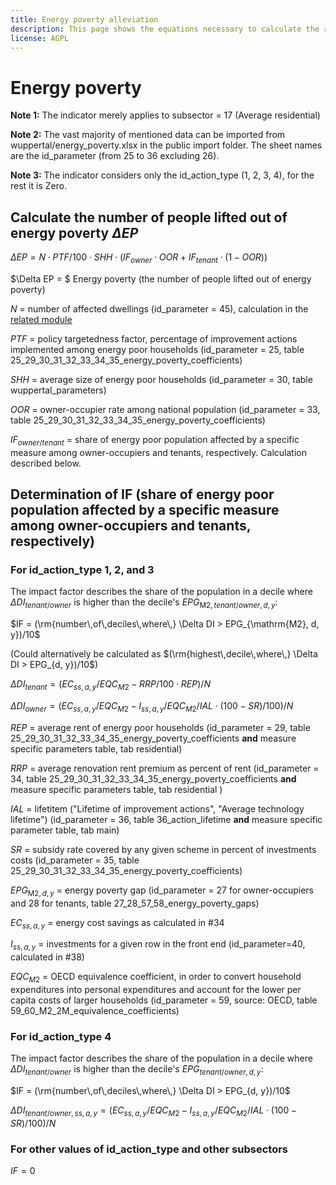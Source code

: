 ```yaml
---
title: Energy poverty alleviation
description: This page shows the equations necessary to calculate the reduction in energy poverty.
license: AGPL
---
```


<!--
© 2024 Fraunhofer-Gesellschaft e.V., München

SPDX-License-Identifier: AGPL-3.0-or-later
-->

Energy poverty
===

**Note 1:** The indicator merely applies to subsector = 17 (Average residential)

**Note 2:** The vast majority of mentioned data can be imported from wuppertal/energy_poverty.xlsx in the public import folder.
The sheet names are the id_parameter (from 25 to 36 excluding 26).

**Note 3:** The indicator considers only the id_action_type (1, 2, 3, 4), for the rest it is Zero.

Calculate the number of people lifted out of energy poverty $\Delta EP$
-


$\Delta EP =  N \cdot PTF / 100 \cdot SHH  \cdot
 \left( IF_{owner} \cdot OOR + IF_{tenant} \cdot (1 - OOR) \right)$

$\Delta EP = $ Energy poverty (the number of people lifted out of energy poverty)

$N$ = number of affected dwellings (id_parameter = 45), calculation in the [related module](../modules/N_affected_dwellings.md)

$PTF$ = policy targetedness factor, percentage of improvement actions implemented among energy poor households (id_parameter = 25, table 25_29_30_31_32_33_34_35_energy_poverty_coefficients)  

$SHH$ = average size of energy poor households (id_parameter = 30, table wuppertal_parameters)

$OOR$ = owner-occupier rate among national population (id_parameter = 33, table 25_29_30_31_32_33_34_35_energy_poverty_coefficients)

$IF_{owner/tenant}$ = share of energy poor population affected by a specific measure among owner-occupiers and tenants, respectively. Calculation described below.

Determination of IF (share of energy poor population affected by a specific measure among owner-occupiers and tenants, respectively) 
-

### For id_action_type 1, 2, and 3


The impact factor describes the share of the population in a decile where $`\Delta DI_{tenant/owner}`$ is higher than the decile's $`EPG_{\mathrm{M2}, tenant/owner, d, y}`$:

$`IF = (\rm{number\,of\,deciles\,where\,} \Delta DI > EPG_{\mathrm{M2}, d, y})/10`$

(Could alternatively be calculated as $`(\rm{highest\,decile\,where\,} \Delta DI > EPG_{d, y})/10`$)

$`\Delta DI_{tenant} = ( EC_{ss, a, y} / EQC_{M2} - RRP / 100 \cdot REP ) / N`$

$`\Delta DI_{owner} = ( EC_{ss, a, y} / EQC_{M2} - I_{ss, a, y} / EQC_{M2} / IAL \cdot (100 - SR) / 100 ) / N`$

$`REP`$ = average rent of energy poor households (id_parameter = 29, table 25_29_30_31_32_33_34_35_energy_poverty_coefficients **and** measure specific parameters table, tab residential)

$`RRP`$ = average renovation rent premium as percent of rent (id_parameter = 34, table 25_29_30_31_32_33_34_35_energy_poverty_coefficients **and** measure specific parameters table, tab residential )

$`IAL`$ = lifetitem ("Lifetime of improvement actions", "Average technology lifetime") (id_parameter = 36, table 36_action_lifetime **and** measure specific parameter table, tab main)

$`SR`$ = subsidy rate covered by any given scheme in percent of investments costs (id_parameter = 35, table 25_29_30_31_32_33_34_35_energy_poverty_coefficients)

$`EPG_{\mathrm{M2}, d, y}`$ = energy poverty gap (id_parameter = 27 for owner-occupiers and 28 for tenants, table 27_28_57_58_energy_poverty_gaps)

$`EC_{ss, a, y}`$ = energy cost savings as calculated in #34

$`I_{ss, a, y}`$ = investments for a given row in the front end (id_parameter=40, calculated in #38)

$`EQC_{M2}`$ = OECD equivalence coefficient, in order to convert household expenditures into personal expenditures and account for the lower per capita costs of larger households (id_parameter = 59, source: OECD, table 59_60_M2_2M_equivalence_coefficients)

### For id_action_type 4

The impact factor describes the share of the population in a decile where $`\Delta DI_{tenant/owner}`$ is higher than the decile's $`EPG_{tenant/owner, d, y}`$:

$`IF = (\rm{number\,of\,deciles\,where\,} \Delta DI > EPG_{d, y})/10`$

$`\Delta DI_{tenant/owner, ss, a, y} = (EC_{ss, a, y}/ EQC_{M2} - I_{ss, a, y}/ EQC_{M2} / IAL \cdot (100 - SR) / 100) / N`$

### For other values of id_action_type and other subsectors

$`IF = 0`$